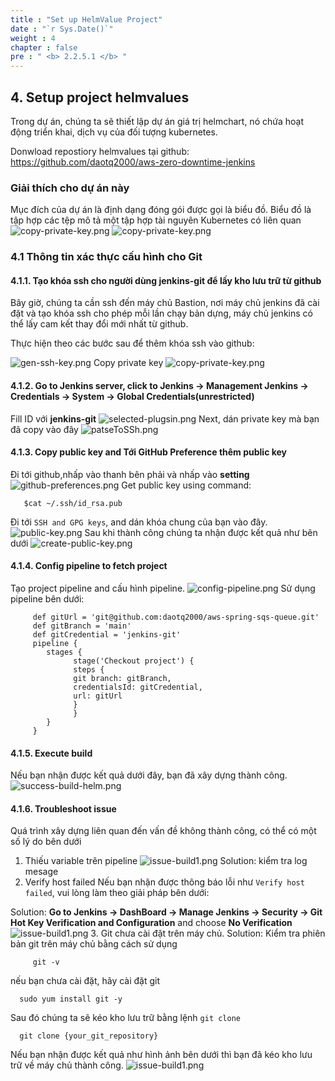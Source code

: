 ```yaml
---
title : "Set up HelmValue Project"
date : "`r Sys.Date()`"
weight : 4
chapter : false
pre : " <b> 2.2.5.1 </b> "
---
```

## 4. Setup project helmvalues
Trong dự án, chúng ta sẽ thiết lập dự án giá trị helmchart, nó chứa hoạt động triển khai, dịch vụ của đối tượng kubernetes.

Donwload repostiory  helmvalues tại github: https://github.com/daotq2000/aws-zero-downtime-jenkins

### Giải thích cho dự án này
Mục đích của dự án là định dạng đóng gói được gọi là biểu đồ. Biểu đồ là tập hợp các tệp mô tả một tập hợp tài nguyên Kubernetes có liên quan![copy-private-key.png](/aws-stutdy-group-workshop/images/2.5-helm-values/explain.png)
![copy-private-key.png](/aws-stutdy-group-workshop/images/2.5-helm-values/Monitoring.png)

### 4.1 Thông tin xác thực cấu hình cho Git
#### 4.1.1. Tạo khóa ssh cho người dùng jenkins-git để lấy kho lưu trữ từ github
Bây giờ, chúng ta cần ssh đến máy chủ Bastion, nơi máy chủ jenkins đã cài đặt và tạo khóa ssh cho phép mỗi lần chạy bản dựng, máy chủ jenkins có thể lấy cam kết thay đổi mới nhất từ  github.

Thực hiện theo các bước sau để thêm khóa ssh vào github:

![gen-ssh-key.png](/aws-stutdy-group-workshop/images/2.2-jenkins/gen-ssh-key.png)
Copy private key
![copy-private-key.png](/aws-stutdy-group-workshop/images/2.2-jenkins/copy-private-key.png)
#### 4.1.2. Go to Jenkins server, click to **Jenkins -> Management Jenkins -> Credentials -> System -> Global Credentials(unrestricted)**
Fill ID với  **jenkins-git**
![selected-plugsin.png](/aws-stutdy-group-workshop/images/2.2-jenkins/create-ssh-key-jenkins.png)
Next, dán  private key mà bạn đã copy vào đây 
![patseToSSh.png](/aws-stutdy-group-workshop/images/2.2-jenkins/patseToSSh.png)
#### 4.1.3. Copy public key and Tới **GitHub Preference** thêm  public key
Đi tới github,nhấp vào thanh bên phải và nhấp vào **setting**
![github-preferences.png](/aws-stutdy-group-workshop/images/2.2-jenkins/github-preferences.png)
Get public key using command:

       $cat ~/.ssh/id_rsa.pub

Đi tới `SSH and GPG keys`, and dán khóa chung của bạn vào đây.
![public-key.png](/aws-stutdy-group-workshop/images/2.2-jenkins/public-key.png)
Sau khi thành công chúng ta nhận được kết quả như bên dưới
![create-public-key.png](/aws-stutdy-group-workshop/images/2.2-jenkins/create-public-key.png)
#### 4.1.4. Config pipeline to fetch project
Tạo project pipeline and cấu hình pipeline.
![config-pipeline.png](/aws-stutdy-group-workshop/images/2.2-jenkins/config-pipeline.png)
Sử dụng pipeline bên dưới:

         def gitUrl = 'git@github.com:daotq2000/aws-spring-sqs-queue.git'
         def gitBranch = 'main'
         def gitCredential = 'jenkins-git'
         pipeline {
            stages {
                  stage('Checkout project') {
                  steps {
                  git branch: gitBranch,
                  credentialsId: gitCredential,
                  url: gitUrl
                  }
                  }
            }
         }
#### 4.1.5. Execute build
Nếu bạn nhận được kết quả dưới đây, bạn đã xây dựng thành công.
![success-build-helm.png](/aws-stutdy-group-workshop/images/2.2-jenkins/success-build-helm.png)
#### 4.1.6. Troubleshoot issue
Quá trình xây dựng liên quan đến vấn đề không thành công, có thể có một số lý do bên dưới
1. Thiếu variable trên pipeline
   ![issue-build1.png](/aws-stutdy-group-workshop/images/2.2-jenkins/issue-build1.png)
   Solution: kiểm tra log mesage 
2. Verify host failed
   Nếu bạn nhận được thông báo lỗi như `Verify host failed`, vui lòng làm theo giải pháp bên dưới:

Solution: **Go to Jenkins -> DashBoard -> Manage Jenkins -> Security -> Git Hot Key Verification and Configuration**  and choose **No Verification**
![issue-build1.png](/aws-stutdy-group-workshop/images/2.2-jenkins/verify-host-solution..png)
3. Git chưa cài đặt trên máy chủ.
   Solution: Kiểm tra phiên bản git trên máy chủ bằng cách sử dụng

         git -v
nếu bạn chưa cài đặt, hãy cài đặt git

      sudo yum install git -y

Sau đó chúng ta sẽ kéo kho lưu trữ bằng lệnh `git clone`

      git clone {your_git_repository}
Nếu bạn nhận được kết quả như hình ảnh bên dưới thì bạn đã kéo kho lưu trữ về máy chủ thành công.
![issue-build1.png](/aws-stutdy-group-workshop/images/2.2-jenkins/VerifiedGit.png)


